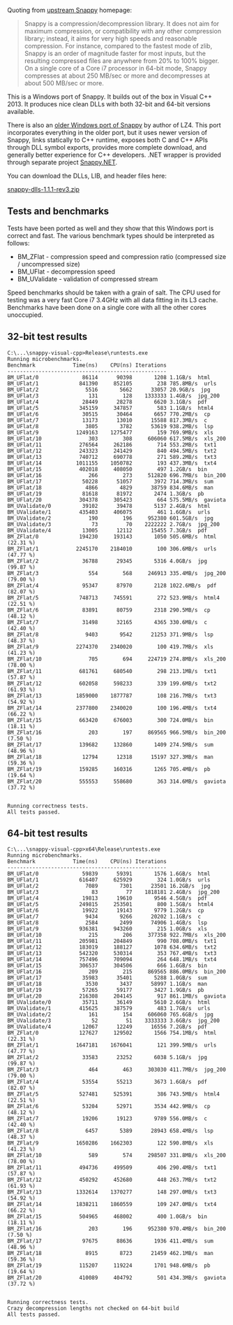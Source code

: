 Quoting from [upstream Snappy](http://code.google.com/p/snappy/) homepage:

> Snappy is a compression/decompression library. It does not aim for maximum compression, or compatibility with any other compression library;
> instead, it aims for very high speeds and reasonable compression. For instance, compared to the fastest mode of zlib,
> Snappy is an order of magnitude faster for most inputs, but the resulting compressed files are anywhere from 20% to 100% bigger.
> On a single core of a Core i7 processor in 64-bit mode, Snappy compresses at about 250 MB/sec or more and decompresses at about 500 MB/sec or more.

This is a Windows port of Snappy. It builds out of the box in Visual C++ 2013.
It produces nice clean DLLs with both 32-bit and 64-bit versions available.

There is also an [older Windows port of Snappy](https://snappy4net.codeplex.com/) by author of LZ4.
This port incorporates everything in the older port, but it uses newer version of Snappy,
links statically to C++ runtime, exposes both C and C++ APIs through DLL symbol exports,
provides more complete download, and generally better experience for C++ developers.
.NET wrapper is provided through separate project [Snappy.NET](https://bitbucket.org/robertvazan/snappy.net).

You can download the DLLs, LIB, and header files here:

[snappy-dlls-1.1.1-rev3.zip](https://bitbucket.org/robertvazan/snappy-visual-cpp/downloads/snappy-dlls-1.1.1-rev3.zip)

## Tests and benchmarks

Tests have been ported as well and they show that this Windows port is correct and fast.
The various benchmark types should be interpreted as follows:

* BM_ZFlat - compression speed and compression ratio (compressed size / uncompressed size)
* BM_UFlat - decompression speed
* BM_UValidate - validation of compressed stream

Speed benchmarks should be taken with a grain of salt.
The CPU used for testing was a very fast Core i7 3.4GHz with all data fitting in its L3 cache.
Benchmarks have been done on a single core with all the other cores unoccupied.

## 32-bit test results

	C:\...\snappy-visual-cpp>Release\runtests.exe
	Running microbenchmarks.
	Benchmark            Time(ns)    CPU(ns) Iterations
	---------------------------------------------------
	BM_UFlat/0              86114      90398       1208 1.1GB/s  html
	BM_UFlat/1             841390     852105        238 785.8MB/s  urls
	BM_UFlat/2               5516       5662      33057 20.9GB/s  jpg
	BM_UFlat/3                131        128    1333333 1.4GB/s  jpg_200
	BM_UFlat/4              28449      28278       6620 3.1GB/s  pdf
	BM_UFlat/5             345159     347857        583 1.1GB/s  html4
	BM_UFlat/6              30515      30464       6657 770.2MB/s  cp
	BM_UFlat/7              13173      13010      15588 817.3MB/s  c
	BM_UFlat/8               3805       3782      53619 938.2MB/s  lsp
	BM_UFlat/9            1249163    1275477        159 769.9MB/s  xls
	BM_UFlat/10               303        308     606060 617.5MB/s  xls_200
	BM_UFlat/11            276564     262186        714 553.2MB/s  txt1
	BM_UFlat/12            243323     241429        840 494.5MB/s  txt2
	BM_UFlat/13            740712     690778        271 589.2MB/s  txt3
	BM_UFlat/14           1011155    1050782        193 437.3MB/s  txt4
	BM_UFlat/15            402018     408050        497 1.2GB/s  bin
	BM_UFlat/16               266        273     512820 696.7MB/s  bin_200
	BM_UFlat/17             50228      51057       3972 714.3MB/s  sum
	BM_UFlat/18              4866       4829      38759 834.6MB/s  man
	BM_UFlat/19             81618      81972       2474 1.3GB/s  pb
	BM_UFlat/20            304378     305423        664 575.5MB/s  gaviota
	BM_UValidate/0          39102      39478       5137 2.4GB/s  html
	BM_UValidate/1         435403     406075        461 1.6GB/s  urls
	BM_UValidate/2            190        196     952380 601.5GB/s  jpg
	BM_UValidate/3             73         70    2222222 2.7GB/s  jpg_200
	BM_UValidate/4          13005      12112      15455 7.3GB/s  pdf
	BM_ZFlat/0             194230     193143       1050 505.6MB/s  html (22.31 %)
	BM_ZFlat/1            2245170    2184010        100 306.6MB/s  urls (47.77 %)
	BM_ZFlat/2              36788      29345       5316 4.0GB/s  jpg (99.87 %)
	BM_ZFlat/3                554        568     246913 335.4MB/s  jpg_200 (79.00 %)
	BM_ZFlat/4              95347      87970       2128 1022.6MB/s  pdf (82.07 %)
	BM_ZFlat/5             748713     745591        272 523.9MB/s  html4 (22.51 %)
	BM_ZFlat/6              83891      80759       2318 290.5MB/s  cp (48.12 %)
	BM_ZFlat/7              31498      32165       4365 330.6MB/s  c (42.40 %)
	BM_ZFlat/8               9403       9542      21253 371.9MB/s  lsp (48.37 %)
	BM_ZFlat/9            2274370    2340020        100 419.7MB/s  xls (41.23 %)
	BM_ZFlat/10               705        694     224719 274.8MB/s  xls_200 (78.00 %)
	BM_ZFlat/11            681761     680540        298 213.1MB/s  txt1 (57.87 %)
	BM_ZFlat/12            602058     598233        339 199.6MB/s  txt2 (61.93 %)
	BM_ZFlat/13           1859000    1877787        108 216.7MB/s  txt3 (54.92 %)
	BM_ZFlat/14           2377800    2340020        100 196.4MB/s  txt4 (66.22 %)
	BM_ZFlat/15            663420     676003        300 724.0MB/s  bin (18.11 %)
	BM_ZFlat/16               203        197     869565 966.5MB/s  bin_200 (7.50 %)
	BM_ZFlat/17            139682     132860       1409 274.5MB/s  sum (48.96 %)
	BM_ZFlat/18             12794      12318      15197 327.3MB/s  man (59.36 %)
	BM_ZFlat/19            159285     160316       1265 705.4MB/s  pb (19.64 %)
	BM_ZFlat/20            555553     558680        363 314.6MB/s  gaviota (37.72 %)
	
	
	Running correctness tests.
	All tests passed.

## 64-bit test results

	C:\...\snappy-visual-cpp>x64\Release\runtests.exe
	Running microbenchmarks.
	Benchmark            Time(ns)    CPU(ns) Iterations
	---------------------------------------------------
	BM_UFlat/0              59839      59391       1576 1.6GB/s  html
	BM_UFlat/1             616407     625929        324 1.0GB/s  urls
	BM_UFlat/2               7089       7301      23501 16.2GB/s  jpg
	BM_UFlat/3                 83         77    1818181 2.4GB/s  jpg_200
	BM_UFlat/4              19813      19610       9546 4.5GB/s  pdf
	BM_UFlat/5             249815     253501        800 1.5GB/s  html4
	BM_UFlat/6              19922      19143       9779 1.2GB/s  cp
	BM_UFlat/7               9434       9266      20202 1.1GB/s  c
	BM_UFlat/8               2584       2499      74906 1.4GB/s  lsp
	BM_UFlat/9             936381     943260        215 1.0GB/s  xls
	BM_UFlat/10               215        206     377358 922.7MB/s  xls_200
	BM_UFlat/11            205981     204849        990 708.0MB/s  txt1
	BM_UFlat/12            183019     188127       1078 634.6MB/s  txt2
	BM_UFlat/13            542320     530314        353 767.4MB/s  txt3
	BM_UFlat/14            757496     709094        264 648.1MB/s  txt4
	BM_UFlat/15            306537     304506        666 1.6GB/s  bin
	BM_UFlat/16               209        215     869565 886.0MB/s  bin_200
	BM_UFlat/17             35983      35401       5288 1.0GB/s  sum
	BM_UFlat/18              3530       3437      58997 1.1GB/s  man
	BM_UFlat/19             57265      59177       3427 1.9GB/s  pb
	BM_UFlat/20            216308     204145        917 861.1MB/s  gaviota
	BM_UValidate/0          35711      36149       5610 2.6GB/s  html
	BM_UValidate/1         415625     387579        483 1.7GB/s  urls
	BM_UValidate/2            161        154     606060 765.6GB/s  jpg
	BM_UValidate/3             52         51    3333333 3.6GB/s  jpg_200
	BM_UValidate/4          12067      12249      16556 7.2GB/s  pdf
	BM_ZFlat/0             127627     129502       1566 754.1MB/s  html (22.31 %)
	BM_ZFlat/1            1647181    1676041        121 399.5MB/s  urls (47.77 %)
	BM_ZFlat/2              33583      23252       6038 5.1GB/s  jpg (99.87 %)
	BM_ZFlat/3                464        463     303030 411.7MB/s  jpg_200 (79.00 %)
	BM_ZFlat/4              53554      55213       3673 1.6GB/s  pdf (82.07 %)
	BM_ZFlat/5             527481     525391        386 743.5MB/s  html4 (22.51 %)
	BM_ZFlat/6              53204      52971       3534 442.9MB/s  cp (48.12 %)
	BM_ZFlat/7              19206      19123       9789 556.0MB/s  c (42.40 %)
	BM_ZFlat/8               6457       5389      28943 658.4MB/s  lsp (48.37 %)
	BM_ZFlat/9            1650286    1662303        122 590.8MB/s  xls (41.23 %)
	BM_ZFlat/10               589        574     298507 331.8MB/s  xls_200 (78.00 %)
	BM_ZFlat/11            494736     499509        406 290.4MB/s  txt1 (57.87 %)
	BM_ZFlat/12            450292     452680        448 263.7MB/s  txt2 (61.93 %)
	BM_ZFlat/13           1332614    1370277        148 297.0MB/s  txt3 (54.92 %)
	BM_ZFlat/14           1838211    1860559        109 247.0MB/s  txt4 (66.22 %)
	BM_ZFlat/15            504965     468002        400 1.0GB/s  bin (18.11 %)
	BM_ZFlat/16               203        196     952380 970.4MB/s  bin_200 (7.50 %)
	BM_ZFlat/17             97675      88636       1936 411.4MB/s  sum (48.96 %)
	BM_ZFlat/18              8915       8723      21459 462.1MB/s  man (59.36 %)
	BM_ZFlat/19            115207     119224       1701 948.6MB/s  pb (19.64 %)
	BM_ZFlat/20            410089     404792        501 434.3MB/s  gaviota (37.72 %)
	
	
	Running correctness tests.
	Crazy decompression lengths not checked on 64-bit build
	All tests passed.
